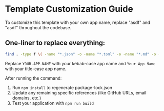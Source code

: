 # Template Customization Guide

To customize this template with your own app name, replace "asdf" and "asdf" throughout the codebase.

## One-liner to replace everything:

```bash
find . -type f \( -name "*.json" -o -name "*.toml" -o -name "*.md" -o -name "*.yml" -o -name "*.yaml" -o -name "*.sh" -o -name "*.jsx" -o -name "*.js" -o -name "*.py" -o -name "*.html" \) -not -path "./node_modules/*" -not -path "./.git/*" -not -name "TEMPLATE.md" -exec sed -i 's/asdf/YOUR-APP-NAME/g; s/asdf/Your App Name/g' {} \;
```

Replace `YOUR-APP-NAME` with your kebab-case app name and `Your App Name` with your title-case app name.

After running the command:
1. Run `npm install` to regenerate package-lock.json
2. Update any remaining specific references (like GitHub URLs, email domains, etc.)
3. Test your application with `npm run build`